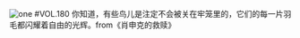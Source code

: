 ![one](http://image.wufazhuce.com/FsOq0FQyvSwcqJbQ-jSouy8rsU5i)
#VOL.180
你知道，有些鸟儿是注定不会被关在牢笼里的，它们的每一片羽毛都闪耀着自由的光辉。from《肖申克的救赎》